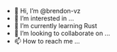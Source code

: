 - 👋 Hi, I’m @brendon-vz
- 👀 I’m interested in ...
- 🌱 I’m currently learning Rust
- 💞️ I’m looking to collaborate on ...
- 📫 How to reach me ...

<!---
brendon-vz/brendon-vz is a ✨ special ✨ repository because its `README.md` (this file) appears on your GitHub profile.
You can click the Preview link to take a look at your changes.
--->
